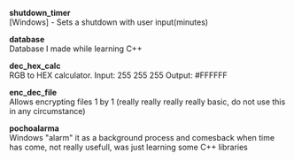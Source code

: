 **shutdown_timer**  
[Windows] - Sets a shutdown with user input(minutes)  

**database**  
Database I made while learning C++  

**dec_hex_calc**  
RGB to HEX calculator. Input: 255 255 255 Output: #FFFFFF  

**enc_dec_file**  
Allows encrypting files 1 by 1 (really really really really basic, do not use this in any circumstance)  

**pochoalarma**  
Windows "alarm" it as a background process and comesback when time has come, not really usefull, was just learning some C++ libraries  
